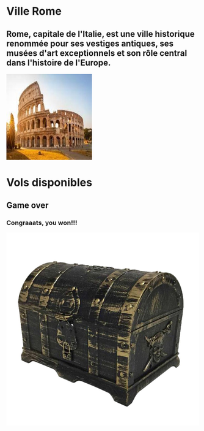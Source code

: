# Ville Rome
## Rome, capitale de l'Italie, est une ville historique renommée pour ses vestiges antiques, ses musées d'art exceptionnels et son rôle central dans l'histoire de l'Europe.
![rome](../ressources/rome.jpg)

# Vols disponibles
## Game over
### Congraaats, you won!!!
![fin](../ressources/fin.jpg)



